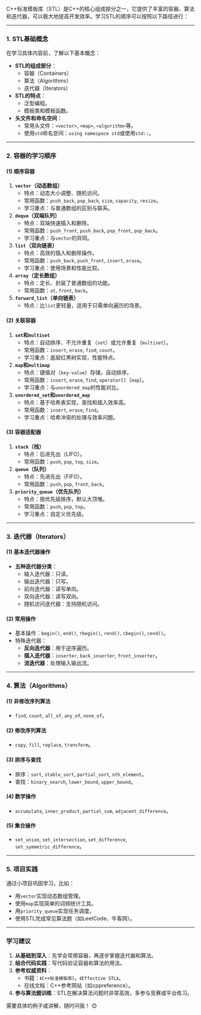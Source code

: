 C++标准模板库（STL）是C++的核心组成部分之一，它提供了丰富的容器、算法和迭代器，可以极大地提高开发效率。学习STL的顺序可以按照以下路径进行：

---

### **1. STL基础概念**
在学习具体内容前，了解以下基本概念：
- **STL的组成部分**：
  - 容器（Containers）
  - 算法（Algorithms）
  - 迭代器（Iterators）
- **STL的特点**：
  - 泛型编程。
  - 模板类和模板函数。
- **头文件和命名空间**：
  - 常用头文件：`<vector>`, `<map>`, `<algorithm>`等。
  - 使用`std`命名空间：`using namespace std`或使用`std::`。

---

### **2. 容器的学习顺序**
#### **(1) 顺序容器**
1. **`vector`（动态数组）**
   - 特点：动态大小调整、随机访问。
   - 常用函数：`push_back`, `pop_back`, `size`, `capacity`, `resize`。
   - 学习重点：与普通数组的区别与联系。
2. **`deque`（双端队列）**
   - 特点：双端快速插入和删除。
   - 常用函数：`push_front`, `push_back`, `pop_front`, `pop_back`。
   - 学习重点：与`vector`的异同。
3. **`list`（双向链表）**
   - 特点：高效的插入和删除操作。
   - 常用函数：`push_back`, `push_front`, `insert`, `erase`。
   - 学习重点：使用场景和性能比较。
4. **`array`（定长数组）**
   - 特点：定长、封装了普通数组的功能。
   - 常用函数：`at`, `front`, `back`。
5. **`forward_list`（单向链表）**
   - 特点：比`list`更轻量，适用于只需单向遍历的场景。

#### **(2) 关联容器**
1. **`set`和`multiset`**
   - 特点：自动排序、不允许重复（`set`）或允许重复（`multiset`）。
   - 常用函数：`insert`, `erase`, `find`, `count`。
   - 学习重点：底层红黑树实现，性能特点。
2. **`map`和`multimap`**
   - 特点：键值对（`key-value`）存储，自动排序。
   - 常用函数：`insert`, `erase`, `find`, `operator[]`（`map`）。
   - 学习重点：与`unordered_map`的性能对比。
3. **`unordered_set`和`unordered_map`**
   - 特点：基于哈希表实现，查找和插入效率高。
   - 常用函数：`insert`, `erase`, `find`。
   - 学习重点：哈希冲突的处理与效率问题。

#### **(3) 容器适配器**
1. **`stack`（栈）**
   - 特点：后进先出（LIFO）。
   - 常用函数：`push`, `pop`, `top`, `size`。
2. **`queue`（队列）**
   - 特点：先进先出（FIFO）。
   - 常用函数：`push`, `pop`, `front`, `back`。
3. **`priority_queue`（优先队列）**
   - 特点：按优先级排序，默认大顶堆。
   - 常用函数：`push`, `pop`, `top`。
   - 学习重点：自定义优先级。

---

### **3. 迭代器（Iterators）**
#### **(1) 基本迭代器操作**
- **五种迭代器分类**：
  - 输入迭代器：只读。
  - 输出迭代器：只写。
  - 前向迭代器：读写单向。
  - 双向迭代器：读写双向。
  - 随机访问迭代器：支持随机访问。

#### **(2) 常用操作**
- 基本操作：`begin()`, `end()`, `rbegin()`, `rend()`, `cbegin()`, `cend()`。
- 特殊迭代器：
  - **反向迭代器**：用于逆序遍历。
  - **插入迭代器**：`inserter`, `back_inserter`, `front_inserter`。
  - **流迭代器**：处理输入输出流。

---

### **4. 算法（Algorithms）**
#### **(1) 非修改序列算法**
- `find`, `count`, `all_of`, `any_of`, `none_of`。

#### **(2) 修改序列算法**
- `copy`, `fill`, `replace`, `transform`。

#### **(3) 排序与查找**
- 排序：`sort`, `stable_sort`, `partial_sort`, `nth_element`。
- 查找：`binary_search`, `lower_bound`, `upper_bound`。

#### **(4) 数学操作**
- `accumulate`, `inner_product`, `partial_sum`, `adjacent_difference`。

#### **(5) 集合操作**
- `set_union`, `set_intersection`, `set_difference`, `set_symmetric_difference`。

---

### **5. 项目实践**
通过小项目巩固学习，比如：
- 用`vector`实现动态数组管理。
- 使用`map`实现简单的词频统计工具。
- 用`priority_queue`实现任务调度。
- 使用STL完成常见算法题（如LeetCode、牛客网）。

---

### **学习建议**
1. **从基础到深入**：先学会常用容器，再逐步掌握迭代器和算法。
2. **结合代码实践**：写代码验证容器和算法的用法。
3. **参考权威资料**：
   - 书籍：`《C++标准模板库》`，`《Effective STL》`。
   - 在线文档：C++参考网站（如cppreference）。
4. **参与算法题训练**：STL在解决算法问题时非常高效，多参与竞赛或平台练习。

需要具体的例子或讲解，随时问我！ 😊